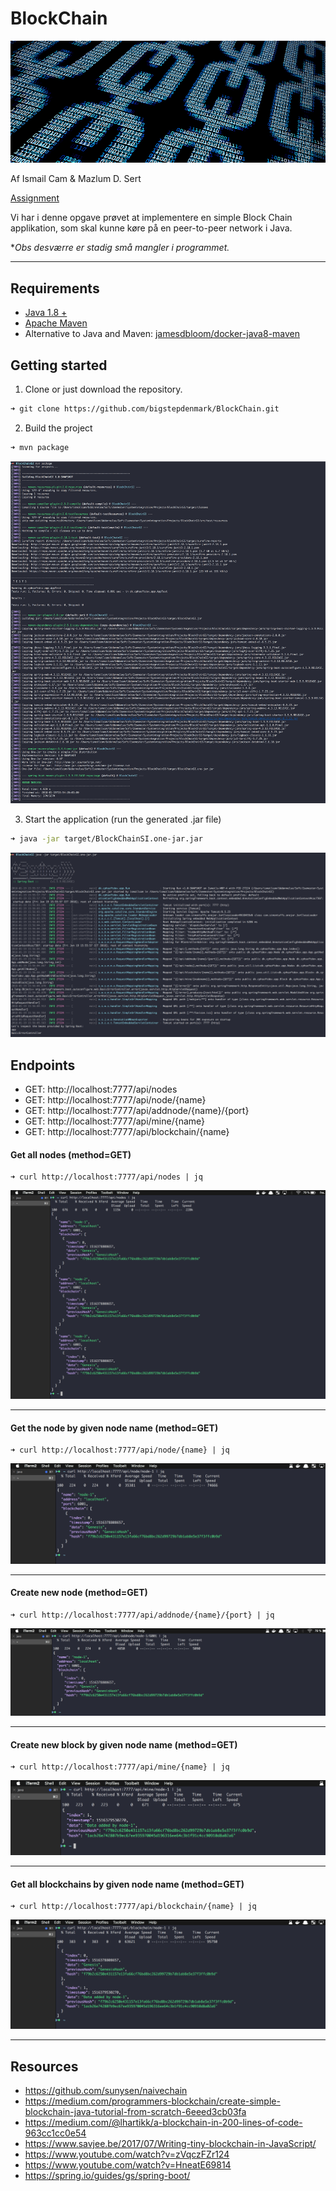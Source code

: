 # BlockChain
<img src="images/chain.jpg">

Af Ismail Cam & Mazlum D. Sert 

<a href="https://github.com/datsoftlyngby/soft2017fall-system-integration-teaching-material/blob/master/lecture_notes/12-Blockchain_Intro.ipynb">Assignment</a>

Vi har i denne opgave prøvet at implementere en simple Block Chain applikation, som skal kunne køre på en peer-to-peer network i Java.
 
**Obs desværre er stadig små mangler i programmet.*

---

## Requirements
* <a href="http://www.oracle.com/technetwork/java/javase/downloads/jdk8-downloads-2133151.html">Java 1.8 +</a>
* <a href="https://maven.apache.org/install.html">Apache Maven</a>
* Alternative to Java and Maven: <a href="https://hub.docker.com/r/jamesdbloom/docker-java8-maven/">jamesdbloom/docker-java8-maven</a>

## Getting started
1. Clone or just download the repository.
```bash
➜ git clone https://github.com/bigstepdenmark/BlockChain.git
```

2. Build the project
```bash
➜ mvn package
```
<img src="images/1.png">

3. Start the application (run the generated .jar file)
```bash
➜ java -jar target/BlockChainSI.one-jar.jar
```
<img src="images/2.png">

## Endpoints
* GET: http://localhost:7777/api/nodes
* GET: http://localhost:7777/api/node/{name}
* GET: http://localhost:7777/api/addnode/{name}/{port}
* GET: http://localhost:7777/api/mine/{name}
* GET: http://localhost:7777/api/blockchain/{name}

#### Get all nodes (method=GET)
```
➜ curl http://localhost:7777/api/nodes | jq
```
<img src="images/allnodes.png">

---

#### Get the node by given node name (method=GET)
```
➜ curl http://localhost:7777/api/node/{name} | jq
```
<img src="images/getnode.png">

---

#### Create new node (method=GET)
```
➜ curl http://localhost:7777/api/addnode/{name}/{port} | jq
```
<img src="images/addnode.png">

---

#### Create new block by given node name (method=GET)
```
➜ curl http://localhost:7777/api/mine/{name} | jq
```
<img src="images/mine.png">

---

#### Get all blockchains by given node name (method=GET)
```
➜ curl http://localhost:7777/api/blockchain/{name} | jq
```
<img src="images/blockchain.png">

---

## Resources
* https://github.com/sunysen/naivechain
* https://medium.com/programmers-blockchain/create-simple-blockchain-java-tutorial-from-scratch-6eeed3cb03fa
* https://medium.com/@lhartikk/a-blockchain-in-200-lines-of-code-963cc1cc0e54
* https://www.savjee.be/2017/07/Writing-tiny-blockchain-in-JavaScript/
* https://www.youtube.com/watch?v=zVqczFZr124
* https://www.youtube.com/watch?v=HneatE69814
* https://spring.io/guides/gs/spring-boot/